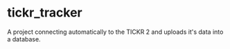 # tickr_tracker
A project connecting automatically to the TICKR 2 and uploads it's data into a database.
